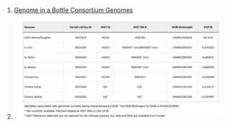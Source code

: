 1. [Genome in a Bottle Consortium Genomes](https://github.com/genome-in-a-bottle)

2. ![GIAB家系普](./GIAB.png)
